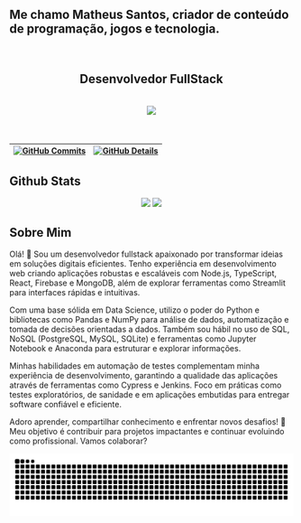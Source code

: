 ## Me chamo Matheus Santos, criador de conteúdo de programação, jogos e tecnologia.
  <br />
<div align="center">
  <h2>Desenvolvedor FullStack</h2><br />
</div>

<div align="center" >
<a href="https://skillicons.dev"   >
  <img src="https://skillicons.dev/icons?i=git,javascript,typescript,python,css,html,java,react,firebase,postgres,aws,mongodb,flask,next,supabase,yarn,powershell,tailwind,mysql,sass,nodejs,express,jenkins,vue,docker,figma,postman,styledcomponents,vite,bootstrap" />
</a>
  <br />
  </div>
  <br />
  <br />

| [![GitHub Commits](http://github-profile-summary-cards.vercel.app/api/cards/productive-time?username=matheus153&theme=dracula&utcOffset=-3)](https://github.com/vn7n24fzkq/github-profile-summary-cards) | [![GitHub Details](http://github-profile-summary-cards.vercel.app/api/cards/profile-details?username=matheus153&theme=dracula)](https://github.com/vn7n24fzkq/github-profile-summary-cards) |  
| ----------- | ----------- |


## Github Stats
<div align="center">
  <img height="180em" src="https://github-readme-stats.vercel.app/api?username=Matheus153&theme=react&show_icons=true"/>
  <img height="180em" src="https://github-readme-stats-git-masterrstaa-rickstaa.vercel.app/api/top-langs/?username=Matheus153&layout=compact&theme=react&show_icons=true)"/>
</div>

## Sobre Mim

Olá! 👋 Sou um desenvolvedor fullstack apaixonado por transformar ideias em soluções digitais eficientes. Tenho experiência em desenvolvimento web criando aplicações robustas e escaláveis com Node.js, TypeScript, React, Firebase e MongoDB, além de explorar ferramentas como Streamlit para interfaces rápidas e intuitivas.

Com uma base sólida em Data Science, utilizo o poder do Python e bibliotecas como Pandas e NumPy para análise de dados, automatização e tomada de decisões orientadas a dados. Também sou hábil no uso de SQL, NoSQL (PostgreSQL, MySQL, SQLite) e ferramentas como Jupyter Notebook e Anaconda para estruturar e explorar informações.

Minhas habilidades em automação de testes complementam minha experiência de desenvolvimento, garantindo a qualidade das aplicações através de ferramentas como Cypress e Jenkins. Foco em práticas como testes exploratórios, de sanidade e em aplicações embutidas para entregar software confiável e eficiente.

Adoro aprender, compartilhar conhecimento e enfrentar novos desafios! 🚀 Meu objetivo é contribuir para projetos impactantes e continuar evoluindo como profissional. Vamos colaborar?

<picture align="center">
  <source media="(prefers-color-scheme: dark)" srcset="https://raw.githubusercontent.com/matheus153/matheus153/output/github-contribution-grid-snake-dark.svg">
  <source media="(prefers-color-scheme: light)" srcset="https://raw.githubusercontent.com/matheus153/matheus153/output/github-contribution-grid-snake-dark.svg">
  <img align="center" alt="github contribution grid snake animation" src="https://raw.githubusercontent.com/matheus153/matheus153/output/github-contribution-grid-snake.svg">
</picture>


